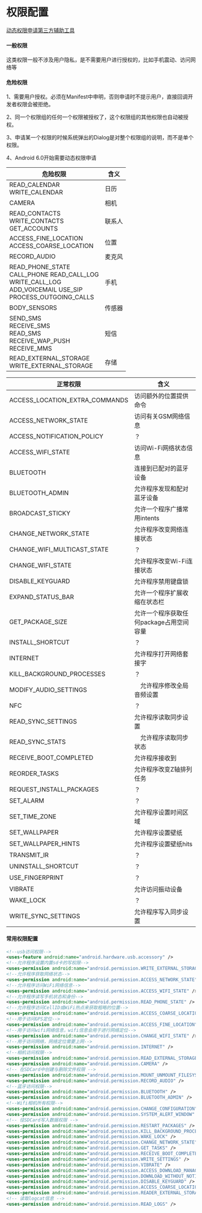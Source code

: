 # 权限配置

[动态权限申请第三方辅助工具](https://github.com/yanzhenjie/AndPermission)




#### 一般权限
这类权限一般不涉及用户隐私，是不需要用户进行授权的，比如手机震动、访问网络等

#### 危险权限
1、需要用户授权。必须在Manifest中申明，否则申请时不提示用户，直接回调开发者权限会被拒绝。

2、同一个权限组的任何一个权限被授权了，这个权限组的其他权限也自动被授权。

3、申请某一个权限的时候系统弹出的Dialog是对整个权限组的说明，而不是单个权限。

4、Android 6.0开始需要动态权限申请

危险权限|含义|
-|-
READ_CALENDAR <br> WRITE_CALENDAR |日历
CAMERA|相机
READ_CONTACTS <br> WRITE_CONTACTS <br> GET_ACCOUNTS|联系人
ACCESS_FINE_LOCATION  <br> ACCESS_COARSE_LOCATION|位置
RECORD_AUDIO|麦克风
READ_PHONE_STATE <br>  CALL_PHONE READ_CALL_LOG <br>  WRITE_CALL_LOG<br>   ADD_VOICEMAIL USE_SIP <br> PROCESS_OUTGOING_CALLS|手机
BODY_SENSORS|传感器
SEND_SMS <br> RECEIVE_SMS <br> READ_SMS <br> RECEIVE_WAP_PUSH <br> RECEIVE_MMS|短信
READ_EXTERNAL_STORAGE <br>  WRITE_EXTERNAL_STORAGE| 存储



正常权限|含义|
-|-
ACCESS_LOCATION_EXTRA_COMMANDS| 访问额外的位置提供命令
ACCESS_NETWORK_STATE|访问有关GSM网络信息
ACCESS_NOTIFICATION_POLICY|？
ACCESS_WIFI_STATE|访问Wi-Fi网络状态信息
BLUETOOTH|连接到已配对的蓝牙设备
BLUETOOTH_ADMIN|允许程序发现和配对蓝牙设备
BROADCAST_STICKY|允许一个程序广播常用intents
CHANGE_NETWORK_STATE|允许程序改变网络连接状态
CHANGE_WIFI_MULTICAST_STATE|？
CHANGE_WIFI_STATE|允许程序改变Wi-Fi连接状态
DISABLE_KEYGUARD|允许程序禁用键盘锁
EXPAND_STATUS_BAR|允许一个程序扩展收缩在状态栏
GET_PACKAGE_SIZE|允许一个程序获取任何package占用空间容量
INSTALL_SHORTCUT|？
INTERNET|允许程序打开网络套接字
KILL_BACKGROUND_PROCESSES|？
MODIFY_AUDIO_SETTINGS|　允许程序修改全局音频设置
NFC|？
READ_SYNC_SETTINGS|允许程序读取同步设置
READ_SYNC_STATS|　允许程序读取同步状态
RECEIVE_BOOT_COMPLETED|允许程序接收到
REORDER_TASKS|允许程序改变Z轴排列任务
REQUEST_INSTALL_PACKAGES| ？
SET_ALARM|？
SET_TIME_ZONE|允许程序设置时间区域
SET_WALLPAPER|允许程序设置壁纸
SET_WALLPAPER_HINTS|允许程序设置壁纸hits
TRANSMIT_IR| ？
UNINSTALL_SHORTCUT| ？
USE_FINGERPRINT|？
VIBRATE|允许访问振动设备
WAKE_LOCK|？
WRITE_SYNC_SETTINGS|允许程序写入同步设置


#### 常用权限配置
```xml  
<!--usb访问权限-->
<uses-feature android:name="android.hardware.usb.accessory" />
<!--允许程序设置内置sd卡的写权限-->
<uses-permission android:name="android.permission.WRITE_EXTERNAL_STORAGE" />
<!--允许程序获取网络状态-->
<uses-permission android:name="android.permission.ACCESS_NETWORK_STATE" />
<!--允许程序访问WiFi网络信息-->
<uses-permission android:name="android.permission.ACCESS_WIFI_STATE" />
<!--允许程序读写手机状态和身份-->
<uses-permission android:name="android.permission.READ_PHONE_STATE" />
<!--允许程序访问CellID或WiFi热点来获取粗略的位置-->
<uses-permission android:name="android.permission.ACCESS_COARSE_LOCATION" />
<!--用于访问GPS定位-->
<uses-permission android:name="android.permission.ACCESS_FINE_LOCATION" />
<!--用于访问wifi网络信息，wifi信息会用于进行网络定位-->
<uses-permission android:name="android.permission.CHANGE_WIFI_STATE" />
<!--用于访问网络，网络定位需要上网-->
<uses-permission android:name="android.permission.INTERNET" />
<!--相机访问权限-->
<uses-permission android:name="android.permission.READ_EXTERNAL_STORAGE" />
<uses-permission android:name="android.permission.CAMERA" />
<!-- 在SDCard中创建与删除文件权限 -->
<uses-permission android:name="android.permission.MOUNT_UNMOUNT_FILESYSTEMS" />
<uses-permission android:name="android.permission.RECORD_AUDIO" />
<!--蓝牙访问权限-->
<uses-permission android:name="android.permission.BLUETOOTH" />
<uses-permission android:name="android.permission.BLUETOOTH_ADMIN" />
<!--Wifi相机所有权限-->
<uses-permission android:name="android.permission.CHANGE_CONFIGURATION" />
<uses-permission android:name="android.permission.SYSTEM_ALERT_WINDOW" />
<!-- 往SDCard写入数据权限 -->
<uses-permission android:name="android.permission.RESTART_PACKAGES" />
<uses-permission android:name="android.permission.KILL_BACKGROUND_PROCESSES" />
<uses-permission android:name="android.permission.WAKE_LOCK" />
<uses-permission android:name="android.permission.CHANGE_NETWORK_STATE" />
<uses-permission android:name="android.permission.GET_TASKS" />
<uses-permission android:name="android.permission.RECEIVE_BOOT_COMPLETED" />
<uses-permission android:name="android.permission.WRITE_SETTINGS" />
<uses-permission android:name="android.permission.VIBRATE" />
<uses-permission android:name="android.permission.ACCESS_DOWNLOAD_MANAGER" />
<uses-permission android:name="android.permission.DOWNLOAD_WITHOUT_NOTIFICATION" />
<uses-permission android:name="android.permission.DISABLE_KEYGUARD" />
<uses-permission android:name="android.permission.ACCESS_COARSE_LOCATION" />
<uses-permission android:name="android.permission.READER_EXTERNAL_STORAGE" />
<!-- 读取logcat信息 -->
<uses-permission android:name="android.permission.READ_LOGS" />
```
